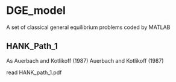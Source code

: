 # DGE_model
A set of classical general equilibrium problems coded by MATLAB
## HANK_Path_1 
As Auerbach and Kotlikoff (1987) Auerbach and Kotlikoff (1987) 

read HANK_path_1.pdf
